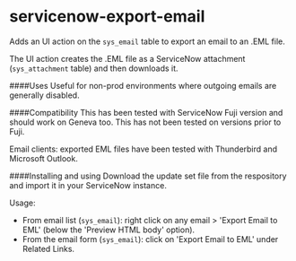 # servicenow-export-email
Adds an UI action on the `sys_email` table to export an email to an .EML file.

The UI action creates the .EML file as a ServiceNow attachment (`sys_attachment` table) and then downloads it.

####Uses
Useful for non-prod environments where outgoing emails are generally disabled.

####Compatibility
This has been tested with ServiceNow Fuji version and should work on Geneva too. This has not been tested on versions prior to Fuji.                                         

Email clients: exported EML files have been tested with Thunderbird and Microsoft Outlook.

####Installing and using
Download the update set file from the respository and import it in your ServiceNow instance. 

Usage:
- From email list (`sys_email`): right click on any email > 'Export Email to EML' (below the 'Preview HTML body' option).
- From the email form (`sys_email`): click on 'Export Email to EML' under Related Links.

